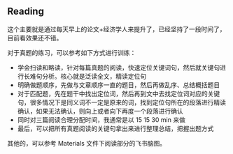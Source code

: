 ## Reading

这个主要就是通过每天早上的论文+经济学人来提升了，已经坚持了一段时间了，目前看效果还不错。

对于真题的练习，可以参考如下方式进行训练：

- 学会扫读和略读，针对每篇真题的阅读，快速定位关键词句，然后就关键句进行长难句分析。核心就是泛读全文，精读定位句
- 明确做题顺序，先做与文章顺序一直的题目，然后再做乱序、总结概括题目
- 对于匹配题，先在题干中找出定位词，然后再到文中去找定位词对应的关键句，很多情况下是同义词不一定是原来的词，找到定位句所在的段落进行精读确认，如果无法确认，则向上或者向下再度一个段落进行确认
- 同时对三篇阅读合理分配时间，我通常是以 15 15 30 min 来做
- 最后，可以把所有真题阅读的关键句拿出来进行整理总结，把握出题方式

其他的，可以参考 Materials 文件下阅读部分的飞书脑图。